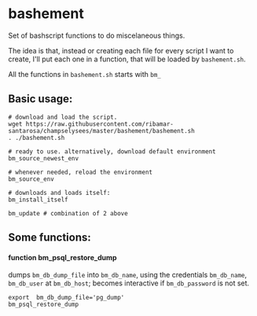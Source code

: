 # bashement

Set of bashscript functions to do miscelaneous things.

The idea is that, instead or creating each file for every script I want to
create, I'll put each one in a function, that will be loaded by
`bashement.sh`.

All the functions in `bashement.sh` starts with `bm_`


## Basic usage:
````
# download and load the script.
wget https://raw.githubusercontent.com/ribamar-santarosa/champselysees/master/bashement/bashement.sh
. ./bashement.sh

# ready to use. alternatively, download default environment
bm_source_newest_env

# whenever needed, reload the environment
bm_source_env

# downloads and loads itself:
bm_install_itself

bm_update # combination of 2 above
````

## Some functions:

####  function bm_psql_restore_dump
dumps `bm_db_dump_file` into  `bm_db_name`, using the credentials
`bm_db_name`, `bm_db_user` at `bm_db_host`; becomes interactive
if `bm_db_password` is not set.

````
export  bm_db_dump_file='pg_dump'
bm_psql_restore_dump
````
